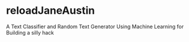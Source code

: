 reloadJaneAustin
================

A Text Classifier and Random Text Generator
Using Machine Learning for Building a silly hack
